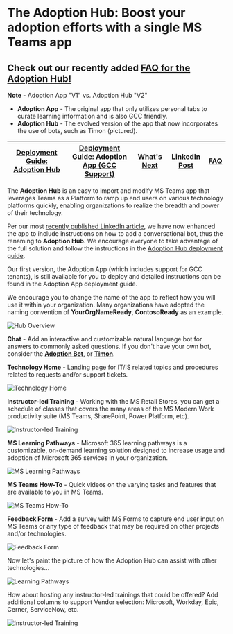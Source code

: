 # The Adoption Hub: Boost your adoption efforts with a single MS Teams app 

## Check out our recently added [FAQ for the Adoption Hub!](https://github.com/akporzondek/adoption_hub/wiki/Frequently-Asked-Questions)

**Note** - Adoption App "V1" vs. Adoption Hub "V2"

* **Adoption App** - The original app that only utilizes personal tabs to curate learning information and is also GCC friendly.
* **Adoption Hub** - The evolved version of the app that now incorporates the use of bots, such as Timon (pictured).

| [Deployment Guide: Adoption Hub](https://github.com/akporzondek/adoption_app/wiki/Deployment-Guide_Adoption-Hub) | [Deployment Guide: Adoption App (GCC Support)](https://github.com/akporzondek/adoption_app/wiki/Deployment-Guide_Adoption-App) | [What's Next](https://github.com/akporzondek/adoption_app/wiki/What's-Next) | [LinkedIn Post](https://www.linkedin.com/posts/johncpan_upperleft-innovation-modernwork-activity-6769973449965228033-ij6u) | [FAQ](https://github.com/akporzondek/adoption_hub/wiki/Frequently-Asked-Questions)
| ---- | ---- | ---- | ---- | ---- |

The **Adoption Hub** is an easy to import and modify MS Teams app that leverages Teams as a Platform to ramp up end users on various technology platforms quickly, enabling organizations to realize the breadth and power of their technology. 

Per our most [recently published LinkedIn article](https://www.linkedin.com/pulse/adoption-hub-ms-teams-app-just-got-itself-some-upgradesdo-john-pan/?trackingId=rF2tbUOORGe%2FMdPy7hFJVg%3D%3D), we have now enhanced the app to include instructions on how to add a conversational bot, thus the renaming to **Adoption Hub**. We encourage everyone to take advantage of the full solution and follow the instructions in the [Adoption Hub deployment guide](https://github.com/akporzondek/adoption_app/wiki/Deployment-Guide_Adoption-Hub). 

Our first version, the Adoption App (which includes support for GCC tenants), is still available for you to deploy and detailed instructions can be found in the Adoption App deployment guide.

We encourage you to change the name of the app to reflect how you will use it within your organization. Many organizations have adopted the naming convention of **YourOrgNameReady**, **ContosoReady** as an example.

![Hub Overview](https://github.com/akporzondek/adoption_app/raw/main/readme_images/hub_overview_circles.PNG)

**Chat** - Add an interactive and customizable natural language bot for answers to commonly asked questions. If you don't have your own bot, consider the **[Adoption Bot](https://github.com/OfficeDev/microsoft-teams-apps-adopt-bot)**, or **[Timon](https://sway.office.com/RhKSBJ4TehvB8s5W?ref=Link)**. 

**Technology Home** - Landing page for IT/IS related topics and procedures related to requests and/or support tickets.

![Technology Home](https://github.com/akporzondek/adoption_app/raw/main/readme_images/readme_technology_home_2.PNG)

**Instructor-led Training** - Working with the MS Retail Stores, you can get a schedule of classes that covers the many areas of the MS Modern Work productivity suite (MS Teams, SharePoint, Power Platform, etc).

![Instructor-led Training](https://github.com/akporzondek/adoption_app/raw/main/readme_images/readme_instructor_led_2.PNG)

**MS Learning Pathways** - Microsoft 365 learning pathways is a customizable, on-demand learning solution designed to increase usage and adoption of Microsoft 365 services in your organization.

![MS Learning Pathways](https://github.com/akporzondek/adoption_app/raw/main/readme_images/readme_learning_pathways_2.PNG)

**MS Teams How-To** - Quick videos on the varying tasks and features that are available to you in MS Teams.

![MS Teams How-To](https://github.com/akporzondek/adoption_app/raw/main/readme_images/readme_teams_howto_2.PNG)

**Feedback Form** - Add a survey with MS Forms to capture end user input on MS Teams or any type of feedback that may be required on other projects and/or technologies.

![Feedback Form](https://github.com/akporzondek/adoption_app/raw/main/readme_images/readme_feedback_form_2.PNG)

Now let's paint the picture of how the Adoption Hub can assist with other technologies...

![Learning Pathways](https://github.com/akporzondek/adoption_app/raw/main/readme_images/hub_learning_pathways.PNG)

How about hosting any instructor-led trainings that could be offered? Add additional columns to support Vendor selection: Microsoft, Workday, Epic, Cerner, ServiceNow, etc.

![Instructor-led Training](https://github.com/akporzondek/adoption_app/raw/main/readme_images/hub_instructor_led.PNG)

